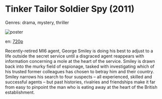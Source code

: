 # Tinker Tailor Soldier Spy (2011)

Genres: drama, mystery, thriller

![poster](http://image.tmdb.org/t/p/w500/2N3P730TYXEcNL0BO8WBuMc6yJz.jpg)

en:
  [720p](magnet:?xt=urn:btih:666771ED68642BDA1266F1FED3757A8AE7C7D9E3&tr=udp://glotorrents.pw:6969/announce&tr=udp://tracker.opentrackr.org:1337/announce&tr=udp://torrent.gresille.org:80/announce&tr=udp://tracker.openbittorrent.com:80&tr=udp://tracker.coppersurfer.tk:6969&tr=udp://tracker.leechers-paradise.org:6969&tr=udp://p4p.arenabg.ch:1337&tr=udp://tracker.internetwarriors.net:1337)
  


Recently-retired MI6 agent, George Smiley is doing his best to adjust to a life outside the secret service until a disgraced agent reappears with information concerning a mole at the heart of the service. Smiley is drawn back into the murky field of espionage, tasked with investigating which of his trusted former colleagues has chosen to betray him and their country. Smiley narrows his search to four suspects – all experienced, skilled and successful agents – but past histories, rivalries and friendships make it far from easy to pinpoint the man who is eating away at the heart of the British establishment.